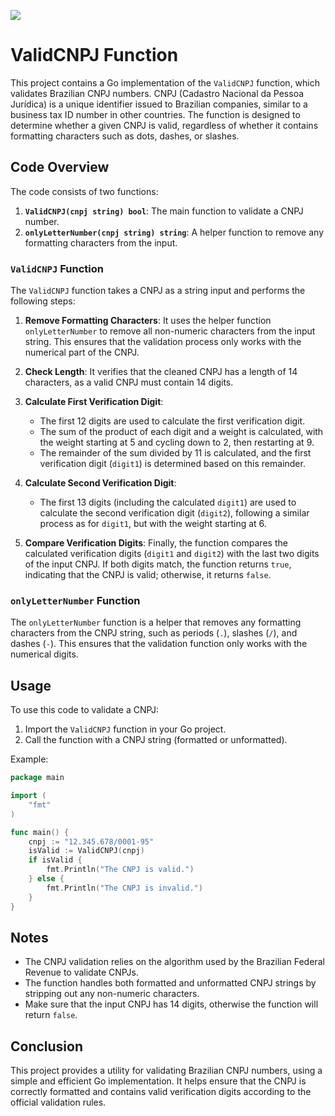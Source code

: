 ![](https://github.com/linuxsoares/valid-brazilian-cnpj/actions/workflows/go.yml/badge.svg?branch=main)


# ValidCNPJ Function

This project contains a Go implementation of the `ValidCNPJ` function, which validates Brazilian CNPJ numbers. CNPJ (Cadastro Nacional da Pessoa Jurídica) is a unique identifier issued to Brazilian companies, similar to a business tax ID number in other countries. The function is designed to determine whether a given CNPJ is valid, regardless of whether it contains formatting characters such as dots, dashes, or slashes.

## Code Overview

The code consists of two functions:

1. **`ValidCNPJ(cnpj string) bool`**: The main function to validate a CNPJ number.
2. **`onlyLetterNumber(cnpj string) string`**: A helper function to remove any formatting characters from the input.

### `ValidCNPJ` Function

The `ValidCNPJ` function takes a CNPJ as a string input and performs the following steps:

1. **Remove Formatting Characters**: It uses the helper function `onlyLetterNumber` to remove all non-numeric characters from the input string. This ensures that the validation process only works with the numerical part of the CNPJ.

2. **Check Length**: It verifies that the cleaned CNPJ has a length of 14 characters, as a valid CNPJ must contain 14 digits.

3. **Calculate First Verification Digit**:
   - The first 12 digits are used to calculate the first verification digit.
   - The sum of the product of each digit and a weight is calculated, with the weight starting at 5 and cycling down to 2, then restarting at 9.
   - The remainder of the sum divided by 11 is calculated, and the first verification digit (`digit1`) is determined based on this remainder.

4. **Calculate Second Verification Digit**:
   - The first 13 digits (including the calculated `digit1`) are used to calculate the second verification digit (`digit2`), following a similar process as for `digit1`, but with the weight starting at 6.

5. **Compare Verification Digits**: Finally, the function compares the calculated verification digits (`digit1` and `digit2`) with the last two digits of the input CNPJ. If both digits match, the function returns `true`, indicating that the CNPJ is valid; otherwise, it returns `false`.

### `onlyLetterNumber` Function

The `onlyLetterNumber` function is a helper that removes any formatting characters from the CNPJ string, such as periods (`.`), slashes (`/`), and dashes (`-`). This ensures that the validation function only works with the numerical digits.

## Usage

To use this code to validate a CNPJ:

1. Import the `ValidCNPJ` function in your Go project.
2. Call the function with a CNPJ string (formatted or unformatted).

Example:

```go
package main

import (
	"fmt"
)

func main() {
	cnpj := "12.345.678/0001-95"
	isValid := ValidCNPJ(cnpj)
	if isValid {
		fmt.Println("The CNPJ is valid.")
	} else {
		fmt.Println("The CNPJ is invalid.")
	}
}
```

## Notes

- The CNPJ validation relies on the algorithm used by the Brazilian Federal Revenue to validate CNPJs.
- The function handles both formatted and unformatted CNPJ strings by stripping out any non-numeric characters.
- Make sure that the input CNPJ has 14 digits, otherwise the function will return `false`.

## Conclusion

This project provides a utility for validating Brazilian CNPJ numbers, using a simple and efficient Go implementation. It helps ensure that the CNPJ is correctly formatted and contains valid verification digits according to the official validation rules.
